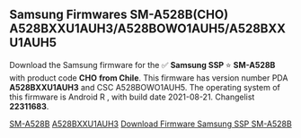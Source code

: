 <h2>Samsung Firmwares SM-A528B(CHO) A528BXXU1AUH3/A528BOWO1AUH5/A528BXXU1AUH5</h2>
Download the Samsung firmware for the ✅ <strong>Samsung SSP </strong> ⭐ <strong>SM-A528B</strong> with product code <strong>CHO</strong> <strong> from Chile</strong>. This firmware has version number PDA <strong>A528BXXU1AUH3</strong> and CSC A528BOWO1AUH5. The operating system of this firmware is Android R , with build date 2021-08-21. Changelist <strong>22311683</strong>.


[SM-A528B](https://samfirm.shop/samsung/model/SM-A528B)
[A528BXXU1AUH3](https://samfirm.shop/samsung/pda/A528BXXU1AUH3)
[Download Firmware Samsung SSP SM-A528B](https://samfirm.shop/samsung/firmware/454170)
